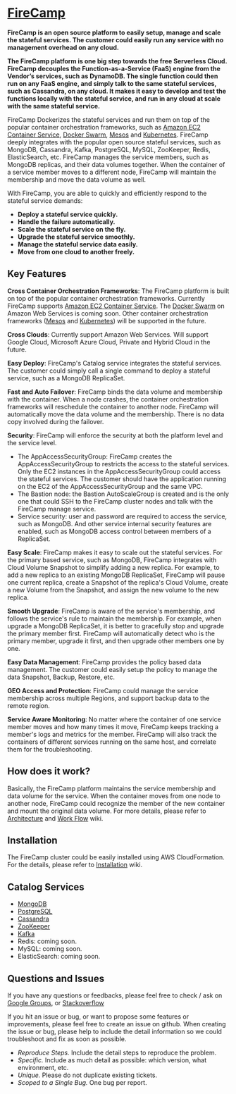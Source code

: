 # [FireCamp](https://github.com/cloudstax/firecamp)

**FireCamp is an open source platform to easily setup, manage and scale the stateful services. The customer could easily run any service with no management overhead on any cloud.**

**The FireCamp platform is one big step towards the free Serverless Cloud. FireCamp decouples the Function-as-a-Service (FaaS) engine from the Vendor’s services, such as DynamoDB. The single function could then run on any FaaS engine, and simply talk to the same stateful services, such as Cassandra, on any cloud. It makes it easy to develop and test the functions locally with the stateful service, and run in any cloud at scale with the same stateful service.**

FireCamp Dockerizes the stateful services and run them on top of the popular container orchestration frameworks, such as [Amazon EC2 Container Service](https://aws.amazon.com/ecs/), [Docker Swarm](https://docs.docker.com/engine/swarm/), [Mesos](http://mesos.apache.org/) and [Kubernetes](https://kubernetes.io). FireCamp deeply integrates with the popular open source stateful services, such as MongoDB, Cassandra, Kafka, PostgreSQL, MySQL, ZooKeeper, Redis, ElasticSearch, etc. FireCamp manages the service members, such as MongoDB replicas, and their data volumes together. When the container of a service member moves to a different node, FireCamp will maintain the membership and move the data volume as well.

With FireCamp, you are able to quickly and efficiently respond to the stateful service demands:
* **Deploy a stateful service quickly.**
* **Handle the failure automatically.**
* **Scale the stateful service on the fly.**
* **Upgrade the stateful service smoothly.**
* **Manage the stateful service data easily.**
* **Move from one cloud to another freely.**

## Key Features

**Cross Container Orchestration Frameworks**: The FireCamp platform is built on top of the popular container orchestration frameworks. Currently FireCamp supports [Amazon EC2 Container Service](https://aws.amazon.com/ecs/). The [Docker Swarm](https://docs.docker.com/engine/swarm/) on Amazon Web Services is coming soon. Other container orchestration frameworks ([Mesos](http://mesos.apache.org/) and [Kubernetes](https://kubernetes.io)) will be supported in the future.

**Cross Clouds**: Currently support Amazon Web Services. Will support Google Cloud, Microsoft Azure Cloud, Private and Hybrid Cloud in the future.

**Easy Deploy**: FireCamp's Catalog service integrates the stateful services. The customer could simply call a single command to deploy a stateful service, such as a MongoDB ReplicaSet.

**Fast and Auto Failover**: FireCamp binds the data volume and membership with the container. When a node crashes, the container orchestration frameworks will reschedule the container to another node. FireCamp will automatically move the data volume and the membership. There is no data copy involved during the failover.

**Security**: FireCamp will enforce the security at both the platform level and the service level.
* The AppAccessSecurityGroup: FireCamp creates the AppAccessSecurityGroup to restricts the access to the stateful services. Only the EC2 instances in the AppAccessSecurityGroup could access the stateful services. The customer should have the application running on the EC2 of the AppAccessSecurityGroup and the same VPC.
* The Bastion node: the Bastion AutoScaleGroup is created and is the only one that could SSH to the FireCamp cluster nodes and talk with the FireCamp manage service.
* Service security: user and password are required to access the service, such as MongoDB. And other service internal security features are enabled, such as MongoDB access control between members of a ReplicaSet.

**Easy Scale**: FireCamp makes it easy to scale out the stateful services. For the primary based service, such as MongoDB, FireCamp integrates with Cloud Volume Snapshot to simplify adding a new replica. For example, to add a new replica to an existing MongoDB ReplicaSet, FireCamp will pause one current replica, create a Snapshot of the replica's Cloud Volume, create a new Volume from the Snapshot, and assign the new volume to the new replica.

**Smooth Upgrade**: FireCamp is aware of the service's membership, and follows the service's rule to maintain the membership. For example, when upgrade a MongoDB ReplicaSet, it is better to gracefully stop and upgrade the primary member first. FireCamp will automatically detect who is the primary member, upgrade it first, and then upgrade other members one by one.

**Easy Data Management**: FireCamp provides the policy based data management. The customer could easily setup the policy to manage the data Snapshot, Backup, Restore, etc.

**GEO Access and Protection**: FireCamp could manage the service membership across multiple Regions, and support backup data to the remote region.

**Service Aware Monitoring**: No matter where the container of one service member moves and how many times it move, FireCamp keeps tracking a member's logs and metrics for the member. FireCamp will also track the containers of different services running on the same host, and correlate them for the troubleshooting.

## How does it work?

Basically, the FireCamp platform maintains the service membership and data volume for the service. When the container moves from one node to another node, FireCamp could recognize the member of the new container and mount the original data volume. For more details, please refer to [Architecture](https://github.com/cloudstax/firecamp/wiki/Architecture) and [Work Flow](https://github.com/cloudstax/firecamp/wiki/Work-Flows) wiki.

## Installation
The FireCamp cluster could be easily installed using AWS CloudFormation. For the details, please refer to [Installation](https://github.com/cloudstax/firecamp/wiki/Installation) wiki.

## Catalog Services
* [MongoDB](https://github.com/cloudstax/firecamp/tree/master/catalog/mongodb)
* [PostgreSQL](https://github.com/cloudstax/firecamp/tree/master/catalog/postgres)
* [Cassandra](https://github.com/cloudstax/firecamp/tree/master/catalog/cassandra)
* [ZooKeeper](https://github.com/cloudstax/firecamp/tree/master/catalog/zookeeper)
* [Kafka](https://github.com/cloudstax/firecamp/tree/master/catalog/kafka)
* Redis: coming soon.
* MySQL: coming soon.
* ElasticSearch: coming soon.

## Questions and Issues
If you have any questions or feedbacks, please feel free to check / ask on [Google Groups](https://groups.google.com/forum/#!forum/firecamp-users), or [Stackoverflow](https://stackoverflow.com/questions/tagged/firecamp)

If you hit an issue or bug, or want to propose some features or improvements, please feel free to create an issue on github. When creating the issue or bug, please help to include the detail information so we could troubleshoot and fix as soon as possible.
-   *Reproduce Steps.* Include the detail steps to reproduce the problem.
-   *Specific.* Include as much detail as possible: which version, what environment, etc.
-   *Unique.* Please do not duplicate existing tickets.
-   *Scoped to a Single Bug.* One bug per report.
